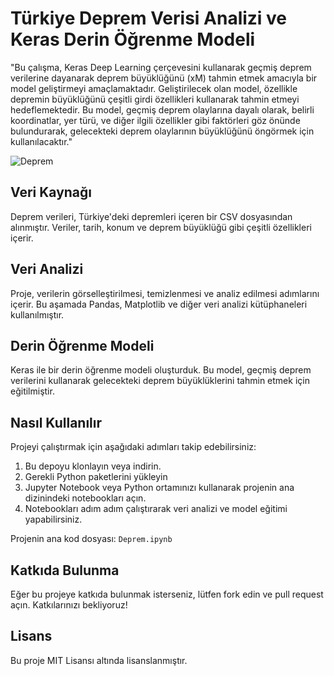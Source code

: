 # Türkiye Deprem Verisi Analizi ve Keras Derin Öğrenme Modeli
"Bu çalışma, Keras Deep Learning çerçevesini kullanarak geçmiş deprem verilerine dayanarak deprem büyüklüğünü (xM) tahmin etmek amacıyla bir model geliştirmeyi amaçlamaktadır. Geliştirilecek olan model, özellikle depremin büyüklüğünü çeşitli girdi özellikleri kullanarak tahmin etmeyi hedeflemektedir. Bu model, geçmiş deprem olaylarına dayalı olarak, belirli koordinatlar, yer türü, ve diğer ilgili özellikler gibi faktörleri göz önünde bulundurarak, gelecekteki deprem olaylarının büyüklüğünü öngörmek için kullanılacaktır."


![Deprem](link_to_image.png)

## Veri Kaynağı

Deprem verileri, Türkiye'deki depremleri içeren bir CSV dosyasından alınmıştır. Veriler, tarih, konum ve deprem büyüklüğü gibi çeşitli özellikleri içerir.

## Veri Analizi

Proje, verilerin görselleştirilmesi, temizlenmesi ve analiz edilmesi adımlarını içerir. Bu aşamada Pandas, Matplotlib ve diğer veri analizi kütüphaneleri kullanılmıştır.

## Derin Öğrenme Modeli

Keras ile bir derin öğrenme modeli oluşturduk. Bu model, geçmiş deprem verilerini kullanarak gelecekteki deprem büyüklüklerini tahmin etmek için eğitilmiştir.

## Nasıl Kullanılır

Projeyi çalıştırmak için aşağıdaki adımları takip edebilirsiniz:

1. Bu depoyu klonlayın veya indirin.
2. Gerekli Python paketlerini yükleyin
3. Jupyter Notebook veya Python ortamınızı kullanarak projenin ana dizinindeki notebookları açın.
4. Notebookları adım adım çalıştırarak veri analizi ve model eğitimi yapabilirsiniz.

Projenin ana kod dosyası: `Deprem.ipynb`

## Katkıda Bulunma

Eğer bu projeye katkıda bulunmak isterseniz, lütfen fork edin ve pull request açın. Katkılarınızı bekliyoruz!

## Lisans

Bu proje MIT Lisansı altında lisanslanmıştır. 

